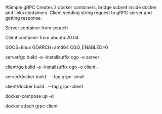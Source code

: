 #Simple gRPC
Creates 2 docker containers, bridge subnet inside docker and links containers.
Client sending string request to gRPC server and getting response.

Server container from scratch

Client container from ubuntu:20.04

GOOS=linux
GOARCH=amd64
CGO_ENABLED=0

server/go build -a -installsuffix cgo -o server .

client/go build -a -installsuffix cgo -o client .

server/docker build . --tag grpc-small

client/docker build . --tag grpc-client

docker-compose up -d

docker attach grpc client